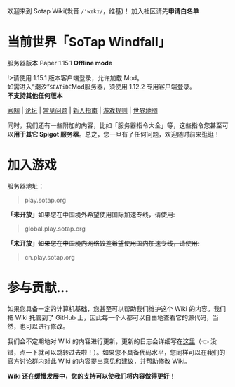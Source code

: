 
欢迎来到 Sotap Wiki(发音 `/'wɪkɪ/`，维基)！
加入社区请先**申请白名单**

# 当前世界「SoTap Windfall」 

服务器版本 Paper 1.15.1 **Offline mode**

!>请使用 1.15.1 版本客户端登录，允许加载 Mod。  
如需进入“潮汐”<code>SEATiDE</code>Mod服务器，须使用 1.12.2 专用客户端登录。  
**不支持其他任何版本**

[官网](https://sotap.org/) | [论坛](https://g.sotap.org/) | [常见问题](https://sotap.org/faq.html) | [新人指南]() | [游戏规则](https://g.sotap.org/rule.html) | [世界地图](http://play.sotap.org:8123)

同时，我们还有一些附加的内容，比如「服务器指令大全」等，这些指令您甚至可以**用于其它 Spigot 服务器**。总之，您一旦有了任何问题，欢迎随时前来逛逛！

# 加入游戏  
服务器地址：
> play.sotap.org  

**「未开放」**~~如果您在中国境外希望使用国际加速专线，请使用:~~
>global.play.sotap.org  

**「未开放」**~~如果您在中国境内网络较差希望使用国内加速专线，请使用:~~  
>cn.play.sotap.org  

# 参与贡献...

如果您具备一定的计算机基础，您甚至可以帮助我们维护这个 Wiki 的内容。我们把 Wiki 托管到了 GitHub 上，因此每一个人都可以自由地查看它的源代码，当然，也可以进行修改。

我们会不定期地对 Wiki 的内容进行更新，更新的日志会详细写在[这里](changelog.md)（👈 没错，点一下就可以跳转过去啦！）。如果您不具备代码水平，您同样可以在我们的官方讨论群内对此 Wiki 的内容提出意见和建议，并帮助修改 Wiki。

**Wiki 还在缓慢发展中，您的支持可以使我们将内容做得更好！**
